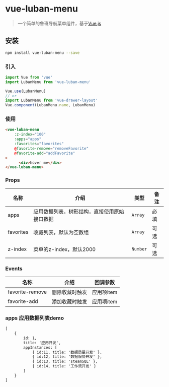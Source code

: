 # vue-luban-menu

> 一个简单的鲁班导航菜单组件，基于[Vue.js](http://vuejs.org)


## 安装

```bash
npm install vue-luban-menu --save
```

### 引入

```js
import Vue from 'vue'
import LubanMenu from 'vue-luban-menu'

Vue.use(LubanMenu)
// or
import LubanMenu from 'vue-drawer-layout'
Vue.component(LubanMenu.name, LubanMenu)
```

### 使用

```html
<vue-luban-menu 
	:z-index="100" 
	:apps="apps" 
	:favorites="favorites" 
	@favorite-remove="removeFavorite" 
	@favorite-add="addFavorite"
>
      <div>hover me</div>
</vue-luban-menu>
```

### Props

| 名称 | 介绍 | 类型 | 备注 |
|-----------|-----------|-----------|-------------|
| apps | 应用数据列表，树形结构，直接使用原始接口数据 | `Array` | 必填 |
| favorites | 收藏列表，默认为空数组 | `Array` | 可选 |
| z-index | 菜单的z-index，默认2000 | `Number` | 可选 |


### Events

| 名称 | 介绍 | 回调参数 |
|-----------|-----------|-----------|
| favorite-remove | 删除收藏时触发 | 应用项item |
| favorite-add | 添加收藏时触发 | 应用项item |

### apps 应用数据列表demo

```html
[
	{
		id: 1,
		title: '应用开发',
		appInstances: [
			{ id:11, title: '数据质量开发' },
			{ id:12, title: '数据服务开发' },
			{ id:13, title: 'steamSQL' },
			{ id:14, title: '工作流开发' }
		]
	}
]
```
